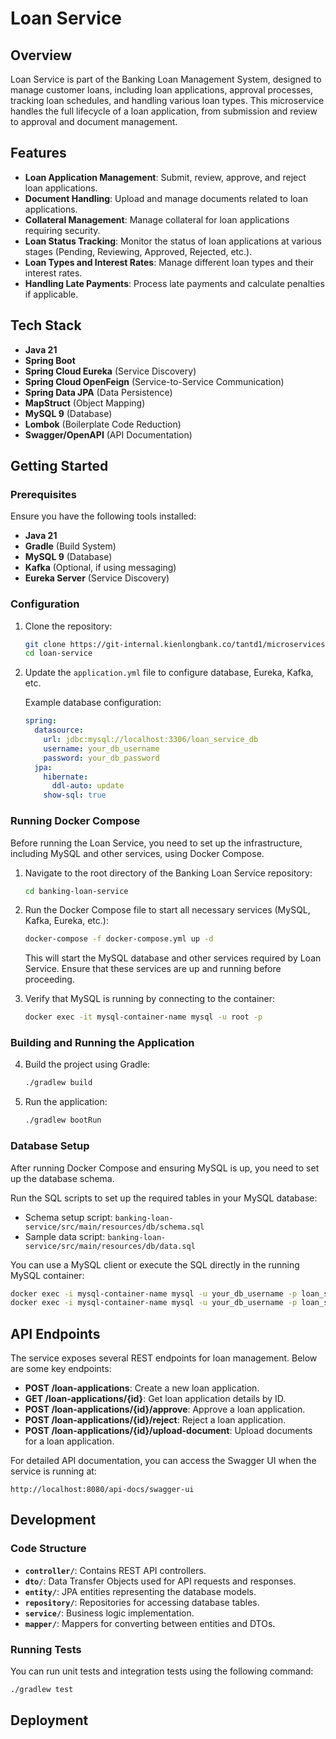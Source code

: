 # Loan Service

## Overview

Loan Service is part of the Banking Loan Management System, designed to manage customer loans, including loan applications, approval processes, tracking loan schedules, and handling various loan types. This microservice handles the full lifecycle of a loan application, from submission and review to approval and document management.

## Features

- **Loan Application Management**: Submit, review, approve, and reject loan applications.
- **Document Handling**: Upload and manage documents related to loan applications.
- **Collateral Management**: Manage collateral for loan applications requiring security.
- **Loan Status Tracking**: Monitor the status of loan applications at various stages (Pending, Reviewing, Approved, Rejected, etc.).
- **Loan Types and Interest Rates**: Manage different loan types and their interest rates.
- **Handling Late Payments**: Process late payments and calculate penalties if applicable.

## Tech Stack

- **Java 21**
- **Spring Boot**
- **Spring Cloud Eureka** (Service Discovery)
- **Spring Cloud OpenFeign** (Service-to-Service Communication)
- **Spring Data JPA** (Data Persistence)
- **MapStruct** (Object Mapping)
- **MySQL 9** (Database)
- **Lombok** (Boilerplate Code Reduction)
- **Swagger/OpenAPI** (API Documentation)

## Getting Started

### Prerequisites

Ensure you have the following tools installed:

- **Java 21**
- **Gradle** (Build System)
- **MySQL 9** (Database)
- **Kafka** (Optional, if using messaging)
- **Eureka Server** (Service Discovery)

### Configuration

1. Clone the repository:

   ```bash
   git clone https://git-internal.kienlongbank.co/tantd1/microservices-core-banking.git
   cd loan-service
   ```

2. Update the `application.yml` file to configure database, Eureka, Kafka, etc.

   Example database configuration:

   ```yaml
   spring:
     datasource:
       url: jdbc:mysql://localhost:3306/loan_service_db
       username: your_db_username
       password: your_db_password
     jpa:
       hibernate:
         ddl-auto: update
       show-sql: true
   ```

### Running Docker Compose

Before running the Loan Service, you need to set up the infrastructure, including MySQL and other services, using Docker Compose.

1. Navigate to the root directory of the Banking Loan Service repository:

   ```bash
   cd banking-loan-service
   ```

2. Run the Docker Compose file to start all necessary services (MySQL, Kafka, Eureka, etc.):

   ```bash
   docker-compose -f docker-compose.yml up -d
   ```

   This will start the MySQL database and other services required by Loan Service. Ensure that these services are up and running before proceeding.

3. Verify that MySQL is running by connecting to the container:

   ```bash
   docker exec -it mysql-container-name mysql -u root -p
   ```

### Building and Running the Application

4. Build the project using Gradle:

   ```bash
   ./gradlew build
   ```

5. Run the application:

   ```bash
   ./gradlew bootRun
   ```

### Database Setup

After running Docker Compose and ensuring MySQL is up, you need to set up the database schema.

Run the SQL scripts to set up the required tables in your MySQL database:

- Schema setup script: `banking-loan-service/src/main/resources/db/schema.sql`
- Sample data script: `banking-loan-service/src/main/resources/db/data.sql`

You can use a MySQL client or execute the SQL directly in the running MySQL container:

```bash
docker exec -i mysql-container-name mysql -u your_db_username -p loan_service_db < banking-loan-service/src/main/resources/db/schema.sql
docker exec -i mysql-container-name mysql -u your_db_username -p loan_service_db < banking-loan-service/src/main/resources/db/data.sql
```

## API Endpoints

The service exposes several REST endpoints for loan management. Below are some key endpoints:

- **POST /loan-applications**: Create a new loan application.
- **GET /loan-applications/{id}**: Get loan application details by ID.
- **POST /loan-applications/{id}/approve**: Approve a loan application.
- **POST /loan-applications/{id}/reject**: Reject a loan application.
- **POST /loan-applications/{id}/upload-document**: Upload documents for a loan application.

For detailed API documentation, you can access the Swagger UI when the service is running at:

```
http://localhost:8080/api-docs/swagger-ui
```

## Development

### Code Structure

- **`controller/`**: Contains REST API controllers.
- **`dto/`**: Data Transfer Objects used for API requests and responses.
- **`entity/`**: JPA entities representing the database models.
- **`repository/`**: Repositories for accessing database tables.
- **`service/`**: Business logic implementation.
- **`mapper/`**: Mappers for converting between entities and DTOs.

### Running Tests

You can run unit tests and integration tests using the following command:

```bash
./gradlew test
```

## Deployment